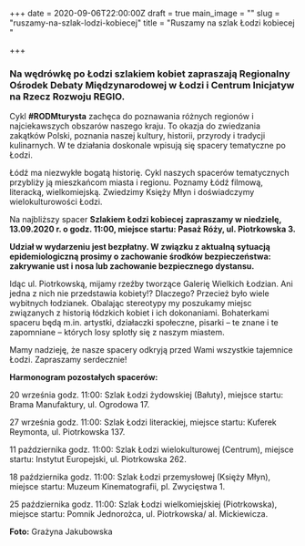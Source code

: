 +++
date = 2020-09-06T22:00:00Z
draft = true
main_image = ""
slug = "ruszamy-na-szlak-lodzi-kobiecej"
title = "Ruszamy na szlak Łodzi kobiecej "

+++
### **Na wędrówkę po Łodzi szlakiem kobiet zapraszają Regionalny Ośrodek Debaty Międzynarodowej w Łodzi i Centrum Inicjatyw na Rzecz Rozwoju REGIO.**

Cykl **#RODMturysta** zachęca do poznawania różnych regionów i najciekawszych obszarów naszego kraju. To okazja do zwiedzania zakątków Polski, poznania naszej kultury, historii, przyrody i tradycji kulinarnych. W te działania doskonale wpisują się spacery tematyczne po Łodzi.

Łódź ma niezwykłe bogatą historię. Cykl naszych spacerów tematycznych przybliży ją mieszkańcom miasta i regionu. Poznamy Łódź filmową, literacką, wielkomiejską. Zwiedzimy Księży Młyn i doświadczymy wielokulturowości Łodzi.

Na najbliższy spacer **Szlakiem Łodzi kobiecej** **zapraszamy w niedzielę, 13.09.2020 r. o godz. 11:00, miejsce startu: Pasaż Róży, ul. Piotrkowska 3.**

**Udział w wydarzeniu jest bezpłatny. W związku z aktualną sytuacją epidemiologiczną prosimy o zachowanie środków bezpieczeństwa: zakrywanie ust i nosa lub zachowanie bezpiecznego dystansu.**

Idąc ul. Piotrkowską, mijamy rzeźby tworzące Galerię Wielkich Łodzian. Ani jedna z nich nie przedstawia kobiety!? Dlaczego? Przecież było wiele wybitnych łodzianek. Obalając stereotypy my poszukamy miejsc związanych z historią łódzkich kobiet i ich dokonaniami. Bohaterkami spaceru będą m.in. artystki, działaczki społeczne, pisarki – te znane i te zapomniane – których losy splotły się z naszym miastem.

Mamy nadzieję, że nasze spacery odkryją przed Wami wszystkie tajemnice Łodzi. Zapraszamy serdecznie!

**Harmonogram pozostałych spacerów:**

20 września godz. 11:00: Szlak Łodzi żydowskiej (Bałuty), miejsce startu: Brama Manufaktury, ul. Ogrodowa 17.

27 września godz. 11:00: Szlak Łodzi literackiej, miejsce startu: Kuferek Reymonta, ul. Piotrkowska 137.

11 października godz. 11:00: Szlak Łodzi wielokulturowej (Centrum), miejsce startu: Instytut Europejski, ul. Piotrkowska 262.

18 października godz. 11:00: Szlak Łodzi przemysłowej (Księży Młyn), miejsce startu: Muzeum Kinematografii, pl. Zwycięstwa 1.

25 października godz. 11:00: Szlak Łodzi wielkomiejskiej (Piotrkowska), miejsce startu: Pomnik Jednorożca, ul. Piotrkowska/ al. Mickiewicza.

**Foto:** Grażyna Jakubowska